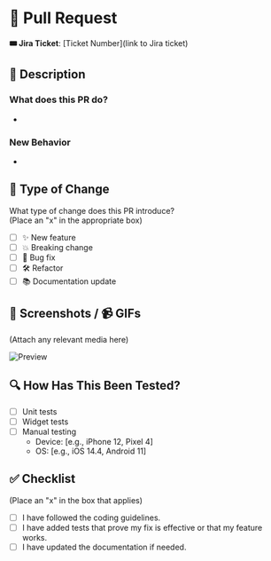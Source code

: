 # 🚀 Pull Request

**🎟️ Jira Ticket**: [Ticket Number](link to Jira ticket)

## 📝 Description

### What does this PR do?
- 

### New Behavior
- 

## 🎯 Type of Change
What type of change does this PR introduce?  
(Place an "x" in the appropriate box)

- [ ] ✨ New feature
- [ ] 💥 Breaking change
- [ ] 🧹 Bug fix
- [ ] 🛠️ Refactor
- [ ] 📚 Documentation update

## 📸 Screenshots / 📹 GIFs
(Attach any relevant media here)

![Preview](link-to-screenshot-or-gif)

## 🔍 How Has This Been Tested?
- [ ] Unit tests
- [ ] Widget tests
- [ ] Manual testing
  - Device: [e.g., iPhone 12, Pixel 4]
  - OS: [e.g., iOS 14.4, Android 11]

## ✅ Checklist
(Place an "x" in the box that applies)

- [ ] I have followed the coding guidelines.
- [ ] I have added tests that prove my fix is effective or that my feature works.
- [ ] I have updated the documentation if needed.

